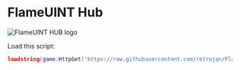 # FlameUINT Hub
![FlameUINT HUB logo](https://github.com/user-attachments/assets/ad76d52a-440a-48a6-8236-b419ad88ea80)

Load this script:
```lua
loadstring(game:HttpGet("https://raw.githubusercontent.com/retrojan/FlameUINT/refs/heads/main/main.lua"))()
```
